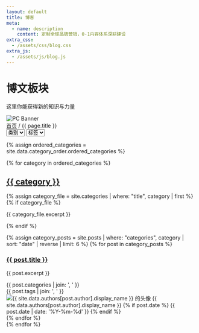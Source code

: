 ```yaml
---
layout: default
title: 博客
meta:
  - name: description
    content: 定制全球品牌营销，0-1内容体系深耕建设
extra_css:
  - /assets/css/blog.css
extra_js:
  - /assets/js/blog.js
---
```


<div class="content-banner">
  <div class="content-banner-text">
    <h1>博文板块</h1>
    <p>这里你能获得新的知识与力量</p>
  </div>
  <img src="{{ '/assets/images/social-media.jpg' | relative_url }}" alt="PC Banner" class="pc-banner">
</div>

<main class="blog-content">
  <div class="filter-container">
   <div class="breadcrumb">
    <a href="/">首页</a> / 
    {{ page.title }}
  </div>
    <select id="category-select">
      <option value="">类别</option>
    </select>
    <select id="tag-select">
      <option value="">标签</option>
    </select>
  </div>
  
{% assign ordered_categories = site.data.category_order.ordered_categories %}

{% for category in ordered_categories %}
  <h2>
    <a href="/blogs/{{ category | slugify }}/">{{ category }}</a>
  </h2>

  {% assign category_file = site.categories | where: "title", category | first %}
  {% if category_file %}
    <p>{{ category_file.excerpt }}</p>
  {% endif %}

  <div class="post-list">
    {% assign category_posts = site.posts | where: "categories", category | sort: "date" | reverse | limit: 6 %}
    {% for post in category_posts %}
      <div class="card" data-category="{{ post.categories | join: ',' }}" data-tag="{{ post.tags | join: ',' }}">
        <article class="post-item">
          <h3><a href="{{ post.url | relative_url }}">{{ post.title }}</a></h3>
          <p class="post-excerpt">{{ post.excerpt }}</p>
        </article>
        <div class="tag-meta">
          <div class="tag-box">{{ post.categories | join: ', ' }}</div>
          <div class="tag-box">{{ post.tags | join: ', ' }}</div>
        </div>
        <div class="post-meta">
          <img src="{{ site.data.authors[post.author].avatar }}" alt="{{ site.data.authors[post.author].display_name }} 的头像" class="author-avatar">
          <span>{{ site.data.authors[post.author].display_name }}</span>
          {% if post.date %}
            <time datetime="{{ post.date | date: '%Y-%m-%d' }}">{{ post.date | date: '%Y-%m-%d' }}</time>
          {% endif %}
        </div>
      </div>
    {% endfor %}
  </div>
{% endfor %}

<div id="pagination"></div>
</main>
